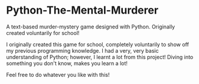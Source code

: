 # Python-The-Mental-Murderer
A text-based murder-mystery game designed with Python. Originally created voluntarily for school! 

I originally created this game for school, completely voluntarily to show off my previous programming knowledge. I had a very, very basic understanding of Python; however, I learnt a lot from this project! Diving into something you don't know, makes you learn a lot!

Feel free to do whatever you like with this!
